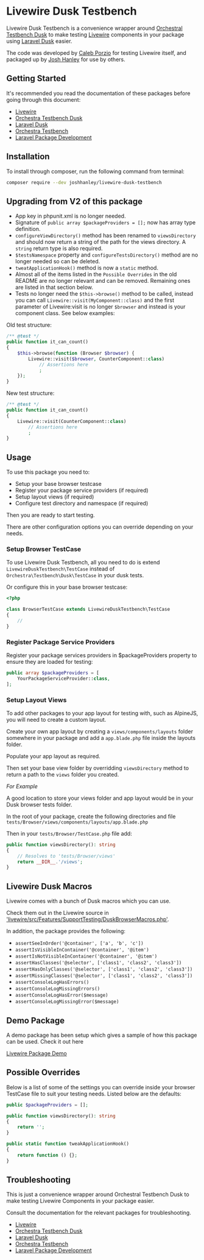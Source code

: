 # Livewire Dusk Testbench

Livewire Dusk Testbench is a convenience wrapper around [Orchestral Testbench Dusk](https://github.com/orchestral/testbench-dusk) to make testing [Livewire](https://github.com/livewire/livewire) components in your package using [Laravel Dusk](https://laravel.com/docs/dusk) easier.

The code was developed by [Caleb Porzio](https://github.com/calebporzio) for testing Livewire itself, and packaged up by [Josh Hanley](https://github.com/joshhanley) for use by others.

## Getting Started

It's recommended you read the documentation of these packages before going through this document:

- [Livewire](https://laravel-livewire.com/docs)
- [Orchestra Testbench Dusk](https://github.com/orchestral/testbench-dusk)
- [Laravel Dusk](https://laravel.com/docs/dusk)
- [Orchestra Testbench](https://github.com/orchestral/testbench)
- [Laravel Package Development](https://laravel.com/docs/packages)

## Installation

To install through composer, run the following command from terminal:

```bash
composer require --dev joshhanley/livewire-dusk-testbench
```

## Upgrading from V2 of this package

- App key in phpunit.xml is no longer needed.
- Signature of `public array $packageProviders = [];` now has array type definition.
- `configureViewDirectory()` method has been renamed to `viewsDirectory` and should now return a string of the path for the views directory. A `string` return type is also required.
- `$testsNamespace` property and `configureTestsDirectory()` method are no longer needed so can be deleted.
- `tweatApplicationHook()` method is now a `static` method.
- Almost all of the items listed in the `Possible Overrides` in the old README are no longer relevant and can be removed. Remaining ones are listed in that section below.
- Tests no longer need the `$this->browse()` method to be called, instead you can call `Livewire::visit(MyComponent::class)` and the first parameter of Livewire:visit is no longer `$browser` and instead is your component class. See below examples:

Old test structure:
```php
/** @test */
public function it_can_count()
{
    $this->browse(function (Browser $browser) {
        Livewire::visit($browser, CounterComponent::class)
            // Assertions here
            ;
    });
}
```

New test structure:
```php
/** @test */
public function it_can_count()
{
    Livewire::visit(CounterComponent::class)
        // Assertions here
        ;
}
```


## Usage

To use this package you need to:

- Setup your base browser testcase
- Register your package service providers (if required)
- Setup layout views (if required)
- Configure test directory and namespace (if required)

Then you are ready to start testing.

There are other configuration options you can override depending on your needs.

### Setup Browser TestCase

To use Livewire Dusk Testbench, all you need to do is extend `LivewireDuskTestbench\TestCase` instead of `Orchestra\Testbench\Dusk\TestCase` in your dusk tests.

Or configure this in your base browser testcase:

```php
<?php

class BrowserTestCase extends LivewireDuskTestbench\TestCase
{
    //
}
```

### Register Package Service Providers

Register your package services providers in $packageProviders property to ensure they are loaded for testing:

```php
public array $packageProviders = [
    YourPackageServiceProvider::class,
];
```

### Setup Layout Views

To add other packages to your app layout for testing with, such as AlpineJS, you will need to create a custom layout.

Create your own app layout by creating a `views/components/layouts` folder somewhere in your package and add a `app.blade.php` file inside the layouts folder.

Populate your app layout as required.

Then set your base view folder by overridding `viewsDirectory` method to return a path to the `views` folder you created.

*For Example*

A good location to store your views folder and app layout would be in your Dusk browser tests folder.

In the root of your package, create the following directories and file
`tests/Browser/views/components/layouts/app.blade.php`

Then in your `tests/Browser/TestCase.php` file add:

```php
public function viewsDirectory(): string
{
    // Resolves to 'tests/Browser/views'
    return __DIR__.'/views';
}
```

## Livewire Dusk Macros

Livewire comes with a bunch of Dusk macros which you can use.

Check them out in the Livewire source in ['livewire/src/Features/SupportTesting/DuskBrowserMacros.php'](https://github.com/livewire/livewire/blob/main/src/Features/SupportTesting/DuskBrowserMacros.php).

In addition, the package provides the following:

- `assertSeeInOrder('@container', ['a', 'b', 'c'])`
- `assertIsVisibleInContainer('@container', '@item')`
- `assertIsNotVisibleInContainer('@container', '@item')`
- `assertHasClasses('@selector', ['class1', 'class2', 'class3'])`
- `assertHasOnlyClasses('@selector', ['class1', 'class2', 'class3'])`
- `assertMissingClasses('@selector', ['class1', 'class2', 'class3'])`
- `assertConsoleLogHasErrors()`
- `assertConsoleLogMissingErrors()`
- `assertConsoleLogHasError($message)`
- `assertConsoleLogMissingError($message)`

## Demo Package

A demo package has been setup which gives a sample of how this package can be used. Check it out here

[Livewire Package Demo](https://github.com/joshhanley/livewire-package-demo)

## Possible Overrides

Below is a list of some of the settings you can override inside your browser TestCase file to suit your testing needs. Listed below are the defaults:

```php
public $packageProviders = [];

public function viewsDirectory(): string
{
    return '';
}

public static function tweakApplicationHook()
{
    return function () {};
}

```

## Troubleshooting

This is just a convenience wrapper around Orchestral Testbench Dusk to make testing Livewire Components in your package easier.

Consult the documentation for the relevant packages for troubleshooting.

- [Livewire](https://laravel-livewire.com/docs)
- [Orchestra Testbench Dusk](https://github.com/orchestral/testbench-dusk)
- [Laravel Dusk](https://laravel.com/docs/dusk)
- [Orchestra Testbench](https://github.com/orchestral/testbench)
- [Laravel Package Development](https://laravel.com/docs/packages)
